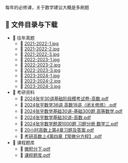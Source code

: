 每年的必修课，关于数学建议大概是多刷题
## 📄 文件目录与下载

- 📁 往年真题
  - 📄 [2021-2022-1.jpg](%E5%BE%80%E5%B9%B4%E7%9C%9F%E9%A2%98/2021-2022-1.jpg)
  - 📄 [2021-2022-2.jpg](%E5%BE%80%E5%B9%B4%E7%9C%9F%E9%A2%98/2021-2022-2.jpg)
  - 📄 [2021-2022-3.jpg](%E5%BE%80%E5%B9%B4%E7%9C%9F%E9%A2%98/2021-2022-3.jpg)
  - 📄 [2022-2023-1.jpg](%E5%BE%80%E5%B9%B4%E7%9C%9F%E9%A2%98/2022-2023-1.jpg)
  - 📄 [2022-2023-2.jpg](%E5%BE%80%E5%B9%B4%E7%9C%9F%E9%A2%98/2022-2023-2.jpg)
  - 📄 [2022-2023-3.jpg](%E5%BE%80%E5%B9%B4%E7%9C%9F%E9%A2%98/2022-2023-3.jpg)
  - 📄 [2023-2024-1.jpg](%E5%BE%80%E5%B9%B4%E7%9C%9F%E9%A2%98/2023-2024-1.jpg)
  - 📄 [2023-2024-2.jpg](%E5%BE%80%E5%B9%B4%E7%9C%9F%E9%A2%98/2023-2024-2.jpg)
  - 📄 [2023-2024-3.jpg](%E5%BE%80%E5%B9%B4%E7%9C%9F%E9%A2%98/2023-2024-3.jpg)
- 📁 考研资料
  - 📄 [2024张宇30讲基础阶段模考试卷-高数.pdf](%E8%80%83%E7%A0%94%E8%B5%84%E6%96%99/2024%E5%BC%A0%E5%AE%8730%E8%AE%B2%E5%9F%BA%E7%A1%80%E9%98%B6%E6%AE%B5%E6%A8%A1%E8%80%83%E8%AF%95%E5%8D%B7-%E9%AB%98%E6%95%B0.pdf)
  - 📄 [2024张宇数学36讲 高数18讲（闭关修炼）.pdf](%E8%80%83%E7%A0%94%E8%B5%84%E6%96%99/2024%E5%BC%A0%E5%AE%87%E6%95%B0%E5%AD%A636%E8%AE%B2%20%E9%AB%98%E6%95%B018%E8%AE%B2%EF%BC%88%E9%97%AD%E5%85%B3%E4%BF%AE%E7%82%BC%EF%BC%89.pdf)
  - 📄 [2024张宇数学基础30讲-基础300题 高等数学.pdf](%E8%80%83%E7%A0%94%E8%B5%84%E6%96%99/2024%E5%BC%A0%E5%AE%87%E6%95%B0%E5%AD%A6%E5%9F%BA%E7%A1%8030%E8%AE%B2-%E5%9F%BA%E7%A1%80300%E9%A2%98%20%E9%AB%98%E7%AD%89%E6%95%B0%E5%AD%A6.pdf)
  - 📄 [2024张宇数学基础30讲-高数.pdf](%E8%80%83%E7%A0%94%E8%B5%84%E6%96%99/2024%E5%BC%A0%E5%AE%87%E6%95%B0%E5%AD%A6%E5%9F%BA%E7%A1%8030%E8%AE%B2-%E9%AB%98%E6%95%B0.pdf)
  - 📄 [2024张宇数学题源1000题 习题分册 数学三.pdf](%E8%80%83%E7%A0%94%E8%B5%84%E6%96%99/2024%E5%BC%A0%E5%AE%87%E6%95%B0%E5%AD%A6%E9%A2%98%E6%BA%901000%E9%A2%98%20%E4%B9%A0%E9%A2%98%E5%88%86%E5%86%8C%20%E6%95%B0%E5%AD%A6%E4%B8%89.pdf)
  - 📄 [20小时高数上第4章习题及答案.pdf](%E8%80%83%E7%A0%94%E8%B5%84%E6%96%99/20%E5%B0%8F%E6%97%B6%E9%AB%98%E6%95%B0%E4%B8%8A%E7%AC%AC4%E7%AB%A0%E4%B9%A0%E9%A2%98%E5%8F%8A%E7%AD%94%E6%A1%88.pdf)
  - 📄 [考研高数上4第四章【常微分方程】.pdf](%E8%80%83%E7%A0%94%E8%B5%84%E6%96%99/%E8%80%83%E7%A0%94%E9%AB%98%E6%95%B0%E4%B8%8A4%E7%AC%AC%E5%9B%9B%E7%AB%A0%E3%80%90%E5%B8%B8%E5%BE%AE%E5%88%86%E6%96%B9%E7%A8%8B%E3%80%91.pdf)
- 📁 课程题库
  - 📄 [微积分下.pdf](%E8%AF%BE%E7%A8%8B%E9%A2%98%E5%BA%93/%E5%BE%AE%E7%A7%AF%E5%88%86%E4%B8%8B.pdf)
  - 📄 [课程题库.pdf](%E8%AF%BE%E7%A8%8B%E9%A2%98%E5%BA%93/%E8%AF%BE%E7%A8%8B%E9%A2%98%E5%BA%93.pdf)
